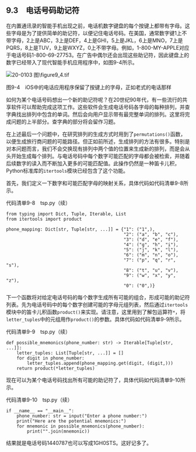    

## 9.3　电话号码助记符

在内置通讯录的智能手机出现之前，电话机数字键盘的每个按键上都带有字母。这些字母是为了提供简单的助记符，以便记住电话号码。在美国，通常数字键1上不带字母，2上是ABC，3上是DEF，4上是GHI，5上是JKL，6上是MNO，7上是PQRS，8上是TUV，9上是WXYZ，0上不带字母。例如，1-800-MY-APPLE对应于电话号码1-800-69-27753。在广告中偶尔还会出现这些助记符，因此键盘上的数字已经带入了现代智能手机应用程序中，如图9-4所示。

![20-0103 图\figure9_4.tif](../0-Assets/Epubook/算法精粹：经典计算机科学问题的%20Python%20实现%20(David%20Kopec%20[Kopec,%20David])%20(Z-Library)/images/00051.jpeg)

图9-4　iOS中的电话应用程序保留了按键上的字母，正如老式的电话那样

如何为某个电话号码想出一个新的助记符呢？在20世纪90年代，有一些流行的共享软件可以帮助完成这项工作。这些软件会生成电话号码各字母的每种排列，并查字典找出排列中包含的单词。然后会向用户显示带有最完整单词的排列。这里将完成问题的上半部分。查字典的部分将会留作习题。

在上述最后一个问题中，在研究排列的生成方式时用到了`permutations()`函数，以便生成旅行商问题的可能路径。但正如前所述，生成排列的方法有很多。特别是对本问题而言，我们不会交换现有排列中两个值的位置来生成新的排列，而是会从头开始生成每个排列。与电话号码中每个数字可能匹配的字母都会被检索，并随着后续数字的读入而不断加入更多的可能匹配值。此操作仍然是一种笛卡儿积，Python标准库的`itertools`模块已经包含了这个功能。

首先，我们定义一下数字和可能匹配字母的映射关系，具体代码如代码清单9-8所示。

代码清单9-8　tsp.py（续）

```
from typing import Dict, Tuple, Iterable, List
from itertools import product

phone_mapping: Dict[str, Tuple[str, ...]] = {"1": ("1",),
                                             "2": ("a", "b", "c"),
                                             "3": ("d", "e", "f"),
                                             "4": ("g", "h", "i"),
                                             "5": ("j", "k", "l"),
                                             "6": ("m", "n", "o"),
                                             "7": ("p", "q", "r", "s"),
                                             "8": ("t", "u", "v"),
                                             "9": ("w", "x", "y", "z"),
                                             "0": ("0",)}
```

下一个函数将对给定电话号码的每个数字生成所有可能的组合，形成可能的助记符列表。先为电话号码中的每个数字创建可能的字母元组列表，然后通过`itertools`模块中的笛卡儿积函数`product()`来实现。请注意，这里用到了解包运算符`*`，将`letter_tuples`中的元组用作`product()`的参数。具体代码如代码清单9-9所示。

代码清单9-9　tsp.py（续）

```
def possible_mnemonics(phone_number: str) -> Iterable[Tuple[str, ...]]:
    letter_tuples: List[Tuple[str, ...]] = []
    for digit in phone_number:
        letter_tuples.append(phone_mapping.get(digit, (digit,)))
    return product(*letter_tuples)
```

现在可以为某个电话号码找出所有可能的助记符了，具体代码如代码清单9-10所示。

代码清单9-10　tsp.py（续）

```
if __name__ == "__main__":
    phone_number: str = input("Enter a phone number:")
    print("Here are the potential mnemonics:")
    for mnemonic in possible_mnemonics(phone_number):
        print("".join(mnemonic))
```

结果就是电话号码1440787也可以写成1GH0STS。这好记多了。